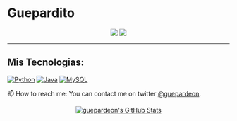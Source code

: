 # Guepardito


<p align="center">
    <a href="https://twitter.com/guepardeon"><img src="https://img.shields.io/twitter/follow/guepardeon?style=for-the-badge&logo=twitter&logoColor=ffffff&labelColor=1a1a1a&color=bf91f3"></a>
    <a href="https://github.com/guepardito"><img src="https://img.shields.io/github/followers/guepardito?style=for-the-badge&logo=github&logoColor=ffffff&labelColor=1a1a1a&color=bf91f3"></a>
</p>

---

## Mis Tecnologias:

[![Python](https://img.shields.io/badge/Python-yellow?style=for-the-badge&logo=python&logoColor=white&labelColor=101010)]()
[![Java](https://img.shields.io/badge/Java-007396?style=for-the-badge&logo=java&logoColor=white&labelColor=101010)]()
[![MySQL](https://img.shields.io/badge/MySQL-4479A1?style=for-the-badge&logo=mysql&logoColor=white&labelColor=101010)]()

📫 How to reach me: You can contact me on twitter [@guepardeon](https://twitter.com/guepardeon).

<p align="center">

<a href="https://github.com/guepardito/guepardito">
  <img align="center" src="https://github-readme-stats.vercel.app/api?username=guepardito&show_icons=true&theme=tokyonight&hide=contribs&count_private=true&line_height=32" alt="guepardeon's GitHub Stats" />
</a>

</p>
